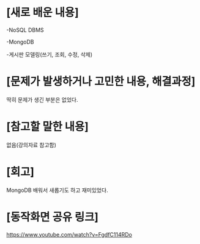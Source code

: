 # [새로 배운 내용]
-NoSQL DBMS

-MongoDB

-게시판 모델링(쓰기, 조회, 수정, 삭제)

# [문제가 발생하거나 고민한 내용, 해결과정]
딱히 문제가 생긴 부분은 없었다.

# [참고할 말한 내용]
없음(강의자료 참고함)

# [회고]
MongoDB 배워서 새롭기도 하고 재미있었다.

# [동작화면 공유 링크]
https://www.youtube.com/watch?v=FgdfC114RDo

